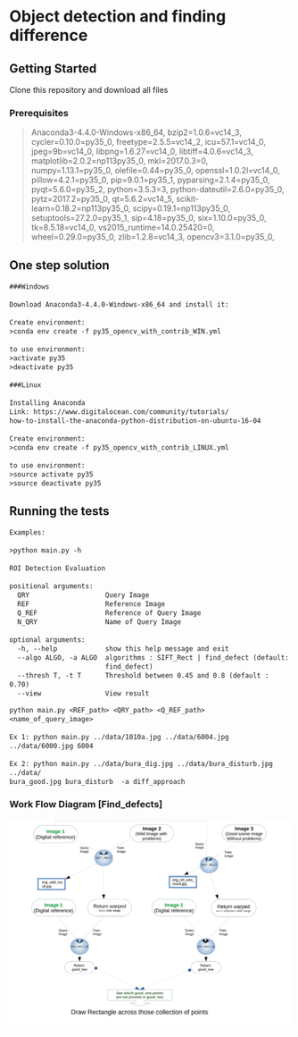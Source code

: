 # Object detection and finding difference


## Getting Started  
  
Clone this repository and download all files

### Prerequisites

>Anaconda3-4.4.0-Windows-x86_64,
>bzip2=1.0.6=vc14_3,
>cycler=0.10.0=py35_0,
>freetype=2.5.5=vc14_2,
>icu=57.1=vc14_0,
>jpeg=9b=vc14_0,
>libpng=1.6.27=vc14_0,
>libtiff=4.0.6=vc14_3,
>matplotlib=2.0.2=np113py35_0,
>mkl=2017.0.3=0,
>numpy=1.13.1=py35_0,
>olefile=0.44=py35_0,
>openssl=1.0.2l=vc14_0,
>pillow=4.2.1=py35_0,
>pip=9.0.1=py35_1,
>pyparsing=2.1.4=py35_0,
>pyqt=5.6.0=py35_2,
>python=3.5.3=3,
>python-dateutil=2.6.0=py35_0,
>pytz=2017.2=py35_0,
>qt=5.6.2=vc14_5,
>scikit-learn=0.18.2=np113py35_0,
>scipy=0.19.1=np113py35_0,
>setuptools=27.2.0=py35_1,
>sip=4.18=py35_0,
>six=1.10.0=py35_0,
>tk=8.5.18=vc14_0,
>vs2015_runtime=14.0.25420=0,
>wheel=0.29.0=py35_0,
>zlib=1.2.8=vc14_3,
>opencv3=3.1.0=py35_0,

## One step solution
```
###Windows

Download Anaconda3-4.4.0-Windows-x86_64 and install it:

Create environment:
>conda env create -f py35_opencv_with_contrib_WIN.yml

to use environment:
>activate py35
>deactivate py35

###Linux 

Installing Anaconda
Link: https://www.digitalocean.com/community/tutorials/
how-to-install-the-anaconda-python-distribution-on-ubuntu-16-04

Create environment:
>conda env create -f py35_opencv_with_contrib_LINUX.yml

to use environment:
>source activate py35
>source deactivate py35

```

## Running the tests

```
Examples:  

>python main.py -h  

ROI Detection Evaluation

positional arguments:
  QRY                   Query Image
  REF                   Reference Image
  Q_REF                 Reference of Query Image
  N_QRY                 Name of Query Image

optional arguments:
  -h, --help            show this help message and exit
  --algo ALGO, -a ALGO  algorithms : SIFT_Rect | find_defect (default:
                        find_defect)
  --thresh T, -t T      Threshold between 0.45 and 0.8 (default : 0.70)
  --view                View result
```

```
python main.py <REF_path> <QRY_path> <Q_REF_path> <name_of_query_image>

Ex 1: python main.py ../data/1010a.jpg ../data/6004.jpg ../data/6000.jpg 6004

Ex 2: python main.py ../data/bura_dig.jpg ../data/bura_disturb.jpg ../data/
bura_good.jpg bura_disturb  -a diff_approach

```

<h3>Work Flow Diagram [Find_defects]</h3>
<img src="https://github.com/bijonguha/burProject/blob/master/documentation/flow_of_algo.jpg?raw=true" alt="work_flow">



